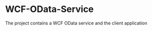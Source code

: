 WCF-OData-Service
=================

The project contains a WCF OData service and the client application

